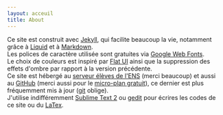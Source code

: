 ```yaml
---
layout: acceuil
title: About
---
```


Ce site est construit avec [Jekyll](http://www.jekyllrb.com), qui facilite beaucoup la vie, notamment grâce à [Liquid](https://github.com/Shopify/liquid) et à [Markdown](http://daringfireball.net/projects/markdown/).  
Les polices de caractère utilisée sont gratuites via [Google Web Fonts](http://www.jekyllrb.com).  
Le choix de couleurs est inspiré par [Flat UI](http://flatuicolors.com/) ainsi que la suppression des effets d'ombre par rapport à la version précédente.  
Ce site est hébergé au [serveur élèves de l'ENS](http://www.eleves.ens.fr/) (merci beaucoup) et aussi au [GitHub](http://yichao43.github.io/) (merci aussi pour le [micro-plan gratuit](http://www.github.com/edu/)), ce dernier est plus fréquemment mis à jour ([git](http://git-scm.com/) oblige).  
J'utilise indifféremment [Sublime Text 2](http://www.sublimetext.com/) ou [gedit](https://projects.gnome.org/gedit/) pour écrires les codes de ce site ou du [LaTex](http://www.latex-project.org/).